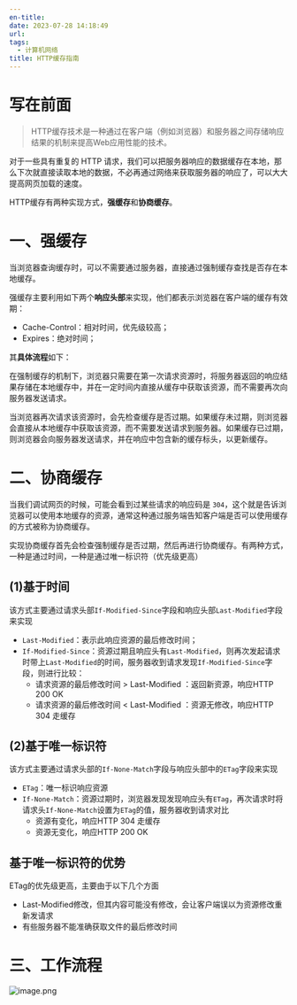 ```yaml
---
en-title: 
date: 2023-07-28 14:18:49
url: 
tags:
  - 计算机网络
title: HTTP缓存指南
---
```

# 写在前面

> HTTP缓存技术是一种通过在客户端（例如浏览器）和服务器之间存储响应结果的机制来提高Web应用性能的技术。

对于一些具有重复的 HTTP 请求，我们可以把服务器响应的数据缓存在本地，那么下次就直接读取本地的数据，不必再通过网络来获取服务器的响应了，可以大大提高网页加载的速度。

HTTP缓存有两种实现方式，**强缓存**和**协商缓存**。

# 一、强缓存

当浏览器查询缓存时，可以不需要通过服务器，直接通过强制缓存查找是否存在本地缓存。

强缓存主要利用如下两个**响应头部**来实现，他们都表示浏览器在客户端的缓存有效期：

- Cache-Control：相对时间，优先级较高；
- Expires：绝对时间；

其**具体流程**如下：

在强制缓存的机制下，浏览器只需要在第一次请求资源时，将服务器返回的响应结果存储在本地缓存中，并在一定时间内直接从缓存中获取该资源，而不需要再次向服务器发送请求。

当浏览器再次请求该资源时，会先检查缓存是否过期。如果缓存未过期，则浏览器会直接从本地缓存中获取该资源，而不需要发送请求到服务器。如果缓存已过期，则浏览器会向服务器发送请求，并在响应中包含新的缓存标头，以更新缓存。

# 二、协商缓存

当我们调试网页的时候，可能会看到过某些请求的响应码是 `304`，这个就是告诉浏览器可以使用本地缓存的资源，通常这种通过服务端告知客户端是否可以使用缓存的方式被称为协商缓存。

实现协商缓存首先会检查强制缓存是否过期，然后再进行协商缓存。有两种方式，一种是通过时间，一种是通过唯一标识符（优先级更高）

## (1)基于时间

该方式主要通过请求头部`If-Modified-Since`字段和响应头部`Last-Modified`字段来实现

- `Last-Modified`：表示此响应资源的最后修改时间；
- `If-Modified-Since`：资源过期且响应头有`Last-Modified`，则再次发起请求时带上`Last-Modified`的时间，服务器收到请求发现`If-Modified-Since`字段，则进行比较：
    - 请求资源的最后修改时间 > Last-Modified ：返回新资源，响应HTTP 200 OK
    - 请求资源的最后修改时间 < Last-Modified ：资源无修改，响应HTTP 304 走缓存

## (2)基于唯一标识符

该方式主要通过请求头部的`If-None-Match`字段与响应头部中的`ETag`字段来实现

- `ETag`：唯一标识响应资源
- `If-None-Match`：资源过期时，浏览器发现发现响应头有`ETag`，再次请求时将请求头`If-None-Match`设置为`ETag`的值，服务器收到请求对比
    - 资源有变化，响应HTTP 304 走缓存
    - 资源无变化，响应HTTP 200 OK

## 基于唯一标识符的优势

ETag的优先级更高，主要由于以下几个方面

- Last-Modified修改，但其内容可能没有修改，会让客户端误以为资源修改重新发请求
- 有些服务器不能准确获取文件的最后修改时间

# 三、工作流程

![image.png](https://p3-juejin.byteimg.com/tos-cn-i-k3u1fbpfcp/642102e104684bef9b4acc53589f2ca0~tplv-k3u1fbpfcp-watermark.image?)
